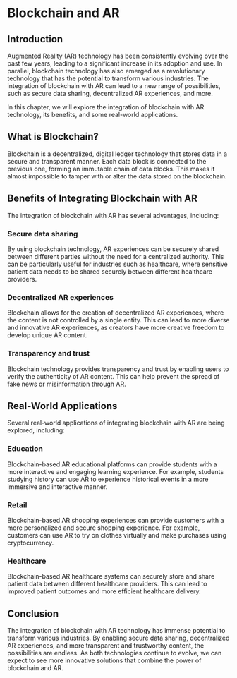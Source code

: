 Blockchain and AR
=================================================================

Introduction
------------

Augmented Reality (AR) technology has been consistently evolving over the past few years, leading to a significant increase in its adoption and use. In parallel, blockchain technology has also emerged as a revolutionary technology that has the potential to transform various industries. The integration of blockchain with AR can lead to a new range of possibilities, such as secure data sharing, decentralized AR experiences, and more.

In this chapter, we will explore the integration of blockchain with AR technology, its benefits, and some real-world applications.

What is Blockchain?
-------------------

Blockchain is a decentralized, digital ledger technology that stores data in a secure and transparent manner. Each data block is connected to the previous one, forming an immutable chain of data blocks. This makes it almost impossible to tamper with or alter the data stored on the blockchain.

Benefits of Integrating Blockchain with AR
------------------------------------------

The integration of blockchain with AR has several advantages, including:

### Secure data sharing

By using blockchain technology, AR experiences can be securely shared between different parties without the need for a centralized authority. This can be particularly useful for industries such as healthcare, where sensitive patient data needs to be shared securely between different healthcare providers.

### Decentralized AR experiences

Blockchain allows for the creation of decentralized AR experiences, where the content is not controlled by a single entity. This can lead to more diverse and innovative AR experiences, as creators have more creative freedom to develop unique AR content.

### Transparency and trust

Blockchain technology provides transparency and trust by enabling users to verify the authenticity of AR content. This can help prevent the spread of fake news or misinformation through AR.

Real-World Applications
-----------------------

Several real-world applications of integrating blockchain with AR are being explored, including:

### Education

Blockchain-based AR educational platforms can provide students with a more interactive and engaging learning experience. For example, students studying history can use AR to experience historical events in a more immersive and interactive manner.

### Retail

Blockchain-based AR shopping experiences can provide customers with a more personalized and secure shopping experience. For example, customers can use AR to try on clothes virtually and make purchases using cryptocurrency.

### Healthcare

Blockchain-based AR healthcare systems can securely store and share patient data between different healthcare providers. This can lead to improved patient outcomes and more efficient healthcare delivery.

Conclusion
----------

The integration of blockchain with AR technology has immense potential to transform various industries. By enabling secure data sharing, decentralized AR experiences, and more transparent and trustworthy content, the possibilities are endless. As both technologies continue to evolve, we can expect to see more innovative solutions that combine the power of blockchain and AR.
